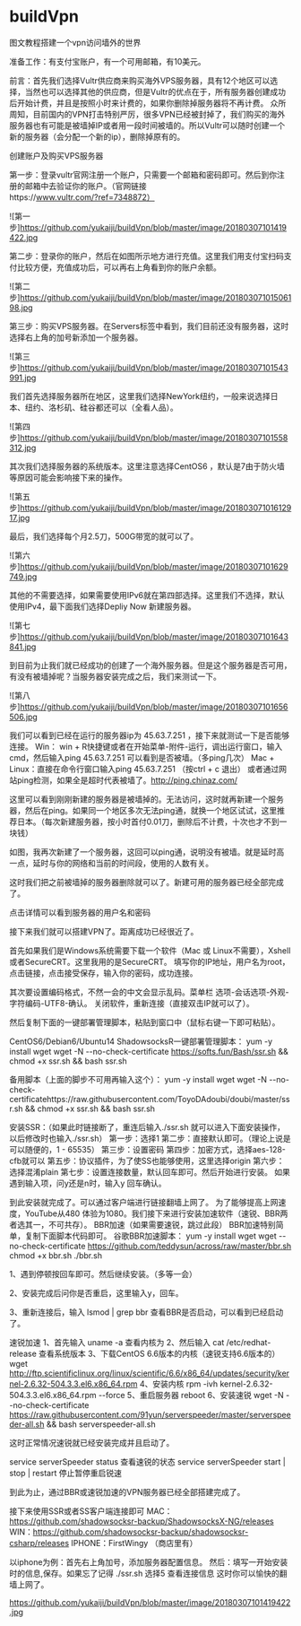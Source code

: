# buildVpn
图文教程搭建一个vpn访问墙外的世界

准备工作：有支付宝账户，有一个可用邮箱，有10美元。

前言：首先我们选择Vultr供应商来购买海外VPS服务器，具有12个地区可以选择，当然也可以选择其他的供应商，但是Vultr的优点在于，所有服务器创建成功后开始计费，并且是按照小时来计费的，如果你删除掉服务器将不再计费。
        众所周知，目前国内的VPN打击特别严厉，很多VPN已经被封掉了，我们购买的海外服务器也有可能是被墙掉IP或者用一段时间被墙的。所以Vultr可以随时创建一个新的服务器（会分配一个新的ip），删除掉原有的。

创建账户及购买VPS服务器

第一步：登录vultr官网注册一个账户，只需要一个邮箱和密码即可。然后到你注册的邮箱中去验证你的账户。（官网链接https://www.vultr.com/?ref=7348872）

![第一步]https://github.com/yukaiji/buildVpn/blob/master/image/20180307101419422.jpg

第二步：登录你的账户，然后在如图所示地方进行充值。这里我们用支付宝扫码支付比较方便，充值成功后，可以再右上角看到你的账户余额。

![第二步]https://github.com/yukaiji/buildVpn/blob/master/image/20180307101506198.jpg

第三步：购买VPS服务器。在Servers标签中看到，我们目前还没有服务器，这时选择右上角的加号新添加一个服务器。

![第三步]https://github.com/yukaiji/buildVpn/blob/master/image/20180307101543991.jpg

我们首先选择服务器所在地区，这里我们选择NewYork纽约，一般来说选择日本、纽约、洛杉矶、硅谷都还可以（全看人品）。

![第四步]https://github.com/yukaiji/buildVpn/blob/master/image/20180307101558312.jpg

其次我们选择服务器的系统版本。这里注意选择CentOS6 ，默认是7由于防火墙等原因可能会影响接下来的操作。

![第五步]https://github.com/yukaiji/buildVpn/blob/master/image/20180307101612917.jpg

最后，我们选择每个月2.5刀，500G带宽的就可以了。

![第六步]https://github.com/yukaiji/buildVpn/blob/master/image/20180307101629749.jpg

其他的不需要选择，如果需要使用IPv6就在第四部选择。这里我们不选择，默认使用IPv4，最下面我们选择Depliy Now 新建服务器。

![第七步]https://github.com/yukaiji/buildVpn/blob/master/image/20180307101643841.jpg

到目前为止我们就已经成功的创建了一个海外服务器。但是这个服务器是否可用，有没有被墙掉呢？当服务器安装完成之后，我们来测试一下。

![第八步]https://github.com/yukaiji/buildVpn/blob/master/image/20180307101656506.jpg

我们可以看到已经在运行的服务器ip为  45.63.7.251 ，接下来就测试一下是否能够连接。
Win： win + R快捷键或者在开始菜单-附件-运行，调出运行窗口，输入cmd，然后输入ping  45.63.7.251 可以看到是否被墙。（多ping几次）
Mac + Linux：直接在命令行窗口输入ping  45.63.7.251 （按ctrl + c 退出）
或者通过网站ping检测，如果全是超时代表被墙了。http://ping.chinaz.com/

这里可以看到刚刚新建的服务器是被墙掉的。无法访问，这时就再新建一个服务器，然后在ping。如果同一个地区多次无法ping通，就换一个地区试试，这里推荐日本。（每次新建服务器，按小时首付0.01刀，删除后不计费，十次也才不到一块钱）

如图，我再次新建了一个服务器，这回可以ping通，说明没有被墙。就是延时高一点，延时与你的网络和当前的时间段，使用的人数有关。

这时我们把之前被墙掉的服务器删除就可以了。新建可用的服务器已经全部完成了。


点击详情可以看到服务器的用户名和密码


接下来我们就可以搭建VPN了。距离成功已经很近了。

首先如果我们是Windows系统需要下载一个软件（Mac 或 Linux不需要），Xshell或者SecureCRT。这里我用的是SecureCRT。
填写你的IP地址，用户名为root，点击链接，点击接受保存，输入你的密码，成功连接。



其次要设置编码格式，不然一会的中文会显示乱码。菜单栏 选项-会话选项-外观-字符编码-UTF8-确认。
关闭软件，重新连接（直接双击IP就可以了）。

然后复制下面的一键部署管理脚本，粘贴到窗口中（鼠标右键一下即可粘贴）。

CentOS6/Debian6/Ubuntu14 ShadowsocksR一键部署管理脚本：
yum -y install wget
wget -N --no-check-certificate https://softs.fun/Bash/ssr.sh && chmod +x ssr.sh && bash ssr.sh

备用脚本（上面的脚步不可用再输入这个）：
yum -y install wget
wget -N --no-check-certificatehttps://raw.githubusercontent.com/ToyoDAdoubi/doubi/master/ssr.sh && chmod +x ssr.sh && bash ssr.sh

安装SSR：（如果此时链接断了，重连后输入./ssr.sh 就可以进入下面安装操作，以后修改时也输入./ssr.sh）
第一步：选择1 
第二步：直接默认即可。（理论上说是可以随便的，1 - 65535）
第三步：设置密码
第四步：加密方式，选择aes-128-cfb就可以
第五步：协议插件，为了使SS也能够使用，这里选择origin
第六步：选择混淆plain
第七步：设置连接数量，默认回车即可。然后开始进行安装。
如果遇到输入项，问y还是n时，输入y 回车确认。

到此安装就完成了。可以通过客户端进行链接翻墙上网了。
为了能够提高上网速度，YouTube从480 体验为1080。我们接下来进行安装加速软件（速锐、BBR两者选其一，不可共存）。
BBR加速（如果需要速锐，跳过此段）
BBR加速特别简单，复制下面脚本代码即可。
谷歌BBR加速脚本：
yum -y install wget
wget --no-check-certificate https://github.com/teddysun/across/raw/master/bbr.sh
chmod +x bbr.sh
./bbr.sh

1、遇到停顿按回车即可。然后继续安装。（多等一会）

2、安装完成后问你是否重启，这里输入y，回车。

3、重新连接后，输入 lsmod | grep bbr 查看BBR是否启动，可以看到已经启动了。

速锐加速
1、首先输入
uname -a 查看内核为
2、然后输入
cat /etc/redhat-release  查看系统版本
3、下载CentOS 6.6版本的内核（速锐支持6.6版本的）
wget http://ftp.scientificlinux.org/linux/scientific/6.6/x86_64/updates/security/kernel-2.6.32-504.3.3.el6.x86_64.rpm
4、安装内核
rpm -ivh kernel-2.6.32-504.3.3.el6.x86_64.rpm --force
5、重启服务器
reboot
6、安装速锐
wget -N --no-check-certificate https://raw.githubusercontent.com/91yun/serverspeeder/master/serverspeeder-all.sh && bash serverspeeder-all.sh

这时正常情况速锐就已经安装完成并且启动了。

service serverSpeeder status     查看速锐的状态
service serverSpeeder start | stop | restart  停止暂停重启锐速


到此为止，通过BBR或速锐加速的VPN服务器已经全部搭建完成了。

接下来使用SSR或者SS客户端连接即可
MAC：https://github.com/shadowsocksr-backup/ShadowsocksX-NG/releases
WIN：https://github.com/shadowsocksr-backup/shadowsocksr-csharp/releases
IPHONE：FirstWingy  （商店里有）

以iphone为例：首先右上角加号，添加服务器配置信息。
然后：填写一开始安装时的信息,保存。如果忘了记得 ./ssr.sh  选择5 查看连接信息
这时你可以愉快的翻墙上网了。






https://github.com/yukaiji/buildVpn/blob/master/image/20180307101419422.jpg